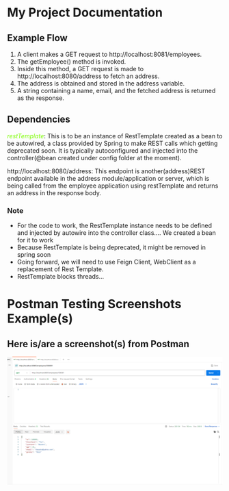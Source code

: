# My Project Documentation

## Example Flow

1. A client makes a GET request to http://localhost:8081/employees.
2. The getEmployee() method is invoked.
3. Inside this method, a GET request is made to http://localhost:8080/address to fetch an address.
4. The address is obtained and stored in the address variable.
5. A string containing a name, email, and the fetched address is returned as the response.
## Dependencies
<span style="color:lawngreen"> *restTemplate*</span>: This is to be an instance of RestTemplate created as a bean to be autowired, a class provided by Spring to make REST calls which getting deprecated soon. It is typically autoconfigured and injected into the controller(@bean created under config folder at the moment).

http://localhost:8080/address: This endpoint is another(address)REST endpoint available in the address module/application or server, which is being called from the employee application using restTemplate and returns an address in the response body.

### Note 
- For the code to work, the RestTemplate instance needs to be defined and injected by autowire into the controller class.... We created a bean for it to work 
- Because RestTemplate is being deprecated, it might be removed in spring soon
- Going forward, we will need to use Feign Client, WebClient as a replacement of Rest Template.
- RestTemplate blocks threads...

 
# Postman Testing Screenshots Example(s)
## Here is/are a screenshot(s) from Postman

![alt text](https://github.com/gitnyamo/microservice-employee-service/blob/develop_microservice/images/employeebyidpostman.png?raw=true)

